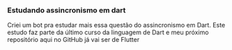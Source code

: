 ### Estudando assincronismo em dart
Criei um bot pra estudar mais essa questão do assincronismo em Dart. Este estudo faz parte da último curso da linguagem de Dart e meu próximo repositório aqui no GitHub já vai ser de Flutter
